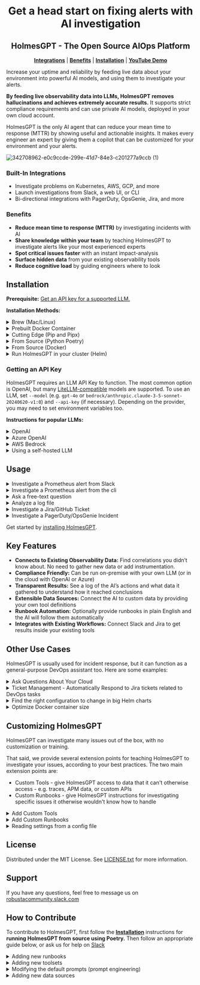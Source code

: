<div align="center">
  <h1 align="center">Get a head start on fixing alerts with AI investigation</h1>
  <h2 align="center">HolmesGPT - The Open Source AIOps Platform</h2>
  <p align="center">
    <a href="#built-in-integrations"><strong>Integrations</strong></a> |
    <a href="#benefits"><strong>Benefits</strong></a> |
    <a href="#installation"><strong>Installation</strong></a> |
    <a href="https://www.youtube.com/watch?v=TfQfx65LsDQ"><strong>YouTube Demo</strong></a>
  </p>
</div>

Increase your uptime and reliability by feeding live data about your environment into powerful AI models, and using them to investigate your alerts.

**By feeding live observability data into LLMs, HolmesGPT removes hallucinations and achieves extremely accurate results.** It supports strict compliance requirements and can use private AI models, deployed in your own cloud account.

HolmesGPT is the only AI agent that can reduce your mean time to response (MTTR) by showing useful and actionable insights. It makes every engineer an expert by giving them a copilot that can be customized for your environment and your alerts.

![342708962-e0c9ccde-299e-41d7-84e3-c201277a9ccb (1)](https://github.com/robusta-dev/holmesgpt/assets/494087/fd2451b0-b951-4798-af62-f69affac831e)

### Built-In Integrations
* Investigate problems on Kubernetes, AWS, GCP, and more
* Launch investigations from Slack, a web UI, or CLI
* Bi-directional integrations with PagerDuty, OpsGenie, Jira, and more

### Benefits
- **Reduce mean time to response (MTTR)** by investigating incidents with AI
- **Share knowledge within your team** by teaching HolmesGPT to investigate alerts like your most experienced experts
- **Spot critical issues faster** with an instant impact-analysis
- **Surface hidden data** from your existing observability tools
- **Reduce cognitive load** by guiding engineers where to look

## Installation

**Prerequisite:** <a href="#getting-an-api-key"> Get an API key for a supported LLM.</a>

**Installation Methods:**

<details>
  <summary>Brew (Mac/Linux)</summary>

1. Add our tap:

```sh
brew tap robusta-dev/homebrew-holmesgpt
```

2. Install holmesgpt:

```sh
brew install holmesgpt
```

3. Check that installation was successful. **This will take a few seconds on the first run - wait patiently.**:

```sh
holmes --help
```

4. Run holmesgpt:

```sh
holmes ask "what issues do I have in my cluster"
```

See <a href="#usage">Usage</a> for examples what to do next.

</details>

<details>
<summary>Prebuilt Docker Container</summary>

Run the prebuilt Docker container `docker.pkg.dev/genuine-flight-317411/devel/holmes-dev`, with extra flags to mount relevant config files (so that kubectl and other tools can access AWS/GCP resources using your local machine's credentials)

```bash
docker run -it --net=host -v ~/.holmes:/root/.holmes -v ~/.aws:/root/.aws -v ~/.config/gcloud:/root/.config/gcloud -v $HOME/.kube/config:/root/.kube/config us-central1-docker.pkg.dev/genuine-flight-317411/devel/holmes-dev ask "what pods are unhealthy and why?"
```

See <a href="#usage">Usage</a> for examples what to do next.
</details>

<details>

<summary>Cutting Edge (Pip and Pipx)</summary>

You can install HolmesGPT from the latest git version with pip or pipx.

We recommend using pipx because it guarantees that HolmesGPT is isolated from other python packages on your system, preventing dependency conflicts.

First [Pipx](https://github.com/pypa/pipx) (skip this step if you are using pip).

Then install HolmesGPT from git with either pip or pipx:

```
pipx install "https://github.com/robusta-dev/holmesgpt/archive/refs/heads/master.zip"
```

Verify that HolmesGPT was installed by checking the version:

```
holmes version
```

To upgrade HolmesGPT with pipx, you can run:

```
pipx upgrade holmesgpt
```

See <a href="#usage">Usage</a> for examples what to do next.
</details>

<details>

<summary>From Source (Python Poetry)</summary>

First [install poetry (the python package manager)](https://python-poetry.org/docs/#installing-with-the-official-installer)

```
git clone https://github.com/robusta-dev/holmesgpt.git
cd holmesgpt
poetry install --no-root
poetry run python3 holmes.py ask "what pods are unhealthy and why?"
```

See <a href="#usage">Usage</a> for examples what to do next.
</details>

<details>
<summary>From Source (Docker)</summary>

Clone the project from github, and then run:

```bash
cd holmesgpt
docker build -t holmes . -f Dockerfile.dev
docker run -it --net=host -v -v ~/.holmes:/root/.holmes -v ~/.aws:/root/.aws -v ~/.config/gcloud:/root/.config/gcloud -v $HOME/.kube/config:/root/.kube/config holmes ask "what pods are unhealthy and why?"
```

See <a href="#usage">Usage</a> for examples what to do next.
</details>

<details>
<summary>Run HolmesGPT in your cluster (Helm)</summary>

Most users should install Holmes using the instructions in the [Robusta docs ↗](https://docs.robusta.dev/master/configuration/ai-analysis.html) and NOT the below instructions. 

By using the ``Robusta`` integration you’ll benefit from an end-to-end integration that integrates with ``Prometheus alerts`` and ``Slack``. Using the below instructions you’ll have to build many of those components yourself.

In this mode, all the parameters should be passed to the HolmesGPT deployment, using environment variables.

We recommend pulling sensitive variables from Kubernetes ``secrets``.

First, you'll need to create your ``holmes-values.yaml`` file, for example:
 
    additionalEnvVars:
    - name: MODEL
      value: gpt-4o
    - name: OPENAI_API_KEY
      value: <your open ai key>


Then, install with ``helm``;

    helm repo add robusta https://robusta-charts.storage.googleapis.com && helm repo update
    helm install holmes robusta/holmes -f holmes-values.yaml


For all LLMs you need to provide the ``MODEL`` environment variable, which specifies which model you are using.

Some LLMs requires additional variables:

<details>
<summary>OpenAI</summary>

For OpenAI, only the ``model`` and ``api-key`` should be provided

    additionalEnvVars:
    - name: MODEL
      value: gpt-4o
    - name: OPENAI_API_KEY
      valueFrom:
        secretKeyRef:
          name: my-holmes-secret
          key: openAiKey

**Note**: ``gpt-4o`` is optional since it's default model. 

</details>

<details>
<summary>Azure OpenAI</summary>

To work with Azure AI, you need to provide the below variables:

    additionalEnvVars:
    - name: MODEL
      value: azure/my-azure-deployment         # your azure deployment name
    - name: AZURE_API_VERSION
      value: 2024-02-15-preview                # azure openai api version
    - name: AZURE_API_BASE
      value: https://my-org.openai.azure.com/  # base azure openai url
    - name: AZURE_API_KEY
      valueFrom:
        secretKeyRef:
          name: my-holmes-secret
          key: azureOpenAiKey

</details>

<details>
<summary>AWS Bedrock</summary>
    
    enablePostProcessing: true
    additionalEnvVars:
    - name: MODEL
      value: bedrock/anthropic.claude-3-5-sonnet-20240620-v1:0 
    - name: AWS_REGION_NAME
      value: us-east-1
    - name: AWS_ACCESS_KEY_ID
      valueFrom:
        secretKeyRef:
          name: my-holmes-secret
          key: awsAccessKeyId
    - name: AWS_SECRET_ACCESS_KEY
      valueFrom:
        secretKeyRef:
          name: my-holmes-secret
          key: awsSecretAccessKey

**Note**: ``bedrock claude`` provides better results when using post-processing to summarize the results.
</details>


</details>

### Getting an API Key

HolmesGPT requires an LLM API Key to function. The most common option is OpenAI, but many [LiteLLM-compatible](https://docs.litellm.ai/docs/providers/) models are supported. To use an LLM, set `--model` (e.g. `gpt-4o` or `bedrock/anthropic.claude-3-5-sonnet-20240620-v1:0`) and `--api-key` (if necessary). Depending on the provider, you may need to set environment variables too.

**Instructions for popular LLMs:**

<details>
<summary>OpenAI</summary>
  
To work with OpenAI’s GPT 3.5 or GPT-4 models you need a paid [OpenAI API key](https://help.openai.com/en/articles/4936850-where-do-i-find-my-openai-api-key).

**Note**: This is different from being a “ChatGPT Plus” subscriber.

Pass your API key to holmes with the `--api-key` cli argument. Because OpenAI is the default LLM, the `--model` flag is optional for OpenAI (gpt-4o is the default).

```
holmes ask --api-key="..." "what pods are crashing in my cluster and why?"
```

If you prefer not to pass secrets on the cli, set the OPENAI_API_KEY environment variable or save the API key in a HolmesGPT config file.

</details>

<details>
<summary>Azure OpenAI</summary>

To work with Azure AI, you need an [Azure OpenAI resource](https://learn.microsoft.com/en-us/azure/ai-services/openai/how-to/create-resource?pivots=web-portal#create-a-resource) and to set the following environment variables:

* AZURE_API_VERSION - e.g. 2024-02-15-preview
* AZURE_API_BASE - e.g. https://my-org.openai.azure.com/
* AZURE_API_KEY (optional) - equivalent to the `--api-key` cli argument

Set those environment variables and run:

```bash
holmes ask "what pods are unhealthy and why?" --model=azure/<DEPLOYMENT_NAME> --api-key=<API_KEY>
```

Refer [LiteLLM Azure docs ↗](https://litellm.vercel.app/docs/providers/azure) for more details. 
</details>

<details>
<summary>AWS Bedrock</summary>

Before running the below command you must run `pip install boto3>=1.28.57` and set the following environment variables:

* `AWS_REGION_NAME`
* `AWS_ACCESS_KEY_ID`
* `AWS_SECRET_ACCESS_KEY`

If the AWS cli is already configured on your machine, you may be able to find those parameters with:

```console
cat ~/.aws/credentials ~/.aws/config
```

Once everything is configured, run:
```console
holmes ask "what pods are unhealthy and why?" --model=bedrock/<MODEL_NAME>
```

Be sure to replace `MODEL_NAME` with a model you have access to - e.g. `anthropic.claude-3-5-sonnet-20240620-v1:0`. To list models your account can access:

```
aws bedrock list-foundation-models --region=us-east-1
```

Note that different models are available in different regions. For example, Claude Opus is only available in us-west-2.

Refer to [LiteLLM Bedrock docs ↗](https://litellm.vercel.app/docs/providers/bedrock) for more details. 
</details>

<details>
<summary>Using a self-hosted LLM</summary>

You will need an LLM with support for function-calling (tool-calling). To use it, set the OPENAI_BASE_URL environment variable and run `holmes` with a relevant model name set using `--model`.

**Important: Please verify that your model and inference server support function calling! HolmesGPT is currently unable to check if the LLM it was given supports function-calling or not. Some models that lack function-calling capabilities will  hallucinate answers instead of reporting that they are unable to call functions. This behaviour depends on the model.**

In particular, note that [vLLM does not yet support function calling](https://github.com/vllm-project/vllm/issues/1869), whereas [llama-cpp does support it](https://github.com/abetlen/llama-cpp-python?tab=readme-ov-file#function-calling).

</details>


## Usage

<details>
<summary>Investigate a Prometheus alert from Slack</summary>

Investigate Prometheus alerts right from Slack with the official [Robusta integration](https://docs.robusta.dev/holmes_chart_dependency/configuration/ai-analysis.html).

![342708962-e0c9ccde-299e-41d7-84e3-c201277a9ccb (1)](https://github.com/robusta-dev/holmesgpt/assets/494087/fd2451b0-b951-4798-af62-f69affac831e)

</details>

<details>
<summary>Investigate a Prometheus alert from the cli</summary>

```bash
kubectl port-forward alertmanager-robusta-kube-prometheus-st-alertmanager-0 9093:9093 &
holmes investigate alertmanager --alertmanager-url http://localhost:9093
```

Note - if on Mac OS and using the Docker image, you will need to use `http://docker.for.mac.localhost:9093` instead of `http://localhost:9093`
</details>

<details>
<summary>Ask a free-text question</summary>

```bash
holmes ask "what pods are unhealthy in my cluster and why?"
```
</details>

<details>
<summary>Analyze a log file</summary>

```console
sudo dmesg > dmesg.log
poetry run python3 holmes.py ask "investigate errors in this dmesg log" -f dmesg.log
```
</details>

<details>

<summary>Investigate a Jira/GitHub Ticket</summary>

**Jira:**

```bash
holmes investigate jira --jira-url https://<PLACEDHOLDER>.atlassian.net --jira-username <PLACEHOLDER_EMAIL> --jira-api-key <PLACEHOLDER_API_KEY>
```

**GitHub:**

```bash
holmes investigate github --github-url https://<PLACEHOLDER> --github-owner <PLACEHOLDER_OWNER_NAME> --github-repository <PLACEHOLDER_GITHUB_REPOSITORY> --github-pat <PLACEHOLDER_GITHUB_PAT>
```

By default results are displayed in the CLI. Use `--update` to get the results as a comment in the issue.

</details>


<details>
<summary>Investigate a PagerDuty/OpsGenie Incident</summary>

**PagerDuty:**
```bash
holmes investigate pagerduty --pagerduty-api-key <PLACEHOLDER_APIKEY>
```

By default results are displayed in the CLI. Use `--update --pagerduty-user-email <PLACEHOLDER_EMAIL>` to get the results as a comment in the PagerDuty issue. Refer to the CLI help for more info. 

![PagerDuty](./images/pagerduty-holmes-update.png)

**OpsGenie:**
```bash
holmes investigate opsgenie --opsgenie-api-key <PLACEHOLDER_APIKEY>
```

By default results are displayed in the CLI . Use `--update --opsgenie-team-integration-key <PLACEHOLDER_TEAM_KEY>` to get the results as a comment in the OpsGenie alerts. Refer to the CLI help for more info. 

![OpsGenie](./images/opsgenie-holmes-update.png)
</details>
</details>

Get started by [installing HolmesGPT](#installation).

## Key Features
- **Connects to Existing Observability Data:** Find correlations you didn’t know about. No need to gather new data or add instrumentation.
- **Compliance Friendly:** Can be run on-premise with your own LLM (or in the cloud with OpenAI or Azure)
- **Transparent Results:** See a log of the AI’s actions and what data it gathered to understand how it reached conclusions
- **Extensible Data Sources:** Connect the AI to custom data by providing your own tool definitions
- **Runbook Automation:** Optionally provide runbooks in plain English and the AI will follow them automatically
- **Integrates with Existing Workflows:** Connect Slack and Jira to get results inside your existing tools

## Other Use Cases

HolmesGPT is usually used for incident response, but it can function as a general-purpose DevOps assistant too. Here are some examples:

<details>
<summary>Ask Questions About Your Cloud</summary>

```bash
holmes ask "what services does my cluster expose externally?"
```
</details>

<details>
<summary>Ticket Management - Automatically Respond to Jira tickets related to DevOps tasks</summary>

```bash
holmes investigate jira  --jira-url https://<PLACEDHOLDER>.atlassian.net --jira-username <PLACEHOLDER_EMAIL> --jira-api-key <PLACEHOLDER_API_KEY>
```
</details>

<details>
<summary>Find the right configuration to change in big Helm charts</summary>

LLM uses the built-in [Helm toolset](./holmes/plugins/toolsets/helm.yaml) to gather information.

```bash
holmes ask "what helm value should I change to increase memory request of the my-argo-cd-argocd-server-6864949974-lzp6m pod"
```
</details>

<details>
<summary>Optimize Docker container size</summary>

LLM uses the built-in [Docker toolset](./holmes/plugins/toolsets/docker.yaml) to gather information.

```bash
holmes ask "Tell me what layers of my pavangudiwada/robusta-ai docker image consume the most storage and suggest some fixes to it"
```
</details>

## Customizing HolmesGPT

HolmesGPT can investigate many issues out of the box, with no customization or training.

That said, we provide several extension points for teaching HolmesGPT to investigate your issues, according to your best practices. The two main extension points are:

* Custom Tools - give HolmesGPT access to data that it can't otherwise access - e.g. traces, APM data, or custom APIs
* Custom Runbooks - give HolmesGPT instructions for investigating specific issues it otherwise wouldn't know how to handle

<details>
<summary>Add Custom Tools</summary>

The more data you give HolmesGPT, the better it will perform. Give it access to more data by adding custom tools.

New tools are loaded using `-t` from [custom toolset files](./examples/custom_toolset.yaml) or by adding them to the `~/.holmes/config.yaml` with the setting `custom_toolsets: ["/path/to/toolset.yaml"]`.
</details>

<details>
<summary>Add Custom Runbooks</summary>

HolmesGPT can investigate by following runbooks written in plain English. Add your own runbooks to provided the LLM specific instructions.

New runbooks are loaded using `-r` from [custom runbook files](./examples/custom_runbook.yaml) or by adding them to the `~/.holmes/config.yaml` with the `custom_runbooks: ["/path/to/runbook.yaml"]`.
</details>

<details>
<summary>Reading settings from a config file</summary>

You can customize HolmesGPT's behaviour with command line flags, or you can save common settings in config file for re-use.

You can view an example config file with all available settings [here](config.example.yaml).

By default, without specifying `--config` the agent will try to read `~/.holmes/config.yaml`. When settings are present in both config file and cli, the cli option takes precedence.

<details>
<summary>Custom Toolsets</summary>

You can define your own custom toolsets to extend the functionality of your setup. These toolsets can include querying company-specific data, fetching logs from observability tools, and more.

```bash
# Add paths to your custom toolsets here
# Example: ["path/to/your/custom_toolset.yaml"]
#custom_toolsets: ["examples/custom_toolset.yaml"]
```
</details>

<details>

<summary>Alertmanager Configuration</summary>

Configure the URL for your Alertmanager instance to enable alert management and notifications.

```bash
# URL for the Alertmanager
#alertmanager_url: "http://localhost:9093"
```
</details>

<details>

<summary>Jira Integration</summary>

Integrate with Jira to automate issue tracking and project management tasks. Provide your Jira credentials and specify the query to fetch issues and optionally update their status.

```bash
# Jira credentials and query settings
#jira_username: "user@company.com"
#jira_api_key: "..."
#jira_url: "https://your-company.atlassian.net"
#jira_query: "project = 'Natan Test Project' and Status = 'To Do'"
```

1. **jira_username**: The email you use to log into your Jira account. Eg: `jira-user@company.com`
2. **jira_api_key**: Follow these [instructions](https://support.atlassian.com/atlassian-account/docs/manage-api-tokens-for-your-atlassian-account/) to get your API key.
3. **jira_url**: The URL of your workspace. For example: [https://workspace.atlassian.net](https://workspace.atlassian.net) (**Note:** schema (https) is required)
4. **project**: Name of the project you want the Jira tickets to be created in. Go to **Project Settings** -> **Details** -> **Name**.
5. **status**: Status of a ticket. Example: `To Do`, `In Progress`
</details>

<details>

<summary>GitHub Integration</summary>

Integrate with GitHub to automate issue tracking and project management tasks. Provide your GitHub PAT (*personal access token*) and specify the `owner/repository`.

```bash
# GitHub credentials and query settings
#github_owner: "robusta-dev"
#github_pat: "..."
#github_url: "https://api.github.com" (default)
#github_repository: "holmesgpt"
#github_query: "is:issue is:open"
```

1. **github_owner**: The repository owner. Eg: `robusta-dev`
2. **github_pat**: Follow these [instructions](https://docs.github.com/en/authentication/keeping-your-account-and-data-secure/managing-your-personal-access-tokens#creating-a-fine-grained-personal-access-token) to get your GitHub pat (*personal access token*).
3. **github_url**: The URL of your GitHub API. For example: [https://api.github.com](https://api.github.com) (**Note:** schema (https) is required)
4. **github_repository**: Name of the repository you want the GitHub issues to be scanned. Eg: `holmesgpt`.
</details>

<details>
<summary>PagerDuty Integration</summary>

Integrate with PagerDuty to automate incident tracking and project management tasks. Provide your PagerDuty credentials and specify the user email to update the incident with findings.

```bash
pagerduty_api_key: "..."
pagerduty_user_email: "user@mail.com"
pagerduty_incident_key:  "..."
```

1. **pagerduty_api_key**: The PagerDuty API key.  This can be found in the PagerDuty UI under Integrations > API Access Key.
2. **pagerduty_user_email**: When --update is set, which user will be listed as the user who updated the incident. (Must be the email of a valid user in your PagerDuty account.)
3. **pagerduty_incident_key**: If provided, only analyze a single PagerDuty incident matching this key
</details>

<details>
<summary>OpsGenie Integration</summary>

Integrate with OpsGenie to automate alert investigations. Provide your OpsGenie credentials and specify the query to fetch alerts.

```bash
opsgenie_api_key : "..."
opsgenie-team-integration-key: "...."
opsgenie-query: "..."
```

1. **opsgenie_api_key**: The OpsGenie API key. Get it from Settings > API key management > Add new API key
2. **opsgenie-team-integration-key**: OpsGenie Team Integration key for writing back results. (NOT a normal API Key.) Get it from Teams > YourTeamName > Integrations > Add Integration > API Key. Don't forget to turn on the integration and add the Team as Responders to the alert.
3. **opsgenie-query**: E.g. 'message: Foo' (see https://support.atlassian.com/opsgenie/docs/search-queries-for-alerts/) 
</details>


<details>

<summary>Slack Integration</summary>

Configure Slack to send notifications to specific channels. Provide your Slack token and the desired channel for notifications.

```bash
# Slack token and channel configuration
#slack_token: "..."
#slack_channel: "#general"
```

1. **slack-token**: The Slack API key. You can generate with `pip install robusta-cli && robusta integrations slack`
2. **slack-channel**: The Slack channel where you want to receive the findings.

</details>

<details>

<summary>Custom Runbooks</summary>

Define custom runbooks to give explicit instructions to the LLM on how to investigate certain alerts. This can help in achieving better results for known alerts.

```bash
# Add paths to your custom runbooks here
# Example: ["path/to/your/custom_runbook.yaml"]
#custom_runbooks: ["examples/custom_runbooks.yaml"]
```
</details>

### Large Language Model (LLM) Configuration

Choose between OpenAI, Azure, AWS Bedrock, and more. Provide the necessary API keys and endpoints for the selected service.


<details>

<summary>OpenAI</summary>

```bash
# Configuration for OpenAI LLM
#api_key: "your-secret-api-key"
```
</details>

<details>

<summary>Azure</summary>

```bash
# Configuration for Azure LLM
#api_key: "your-secret-api-key"
#model: "azure/<DEPLOYMENT_NAME>"
#you will also need to set environment variables - see above
```
</details>

<summary>Bedrock</summary>

```bash
# Configuration for AWS Bedrock LLM
#model: "bedrock/<MODEL_ID>"
#you will also need to set environment variables - see above
```
</details>

</details>

## License

Distributed under the MIT License. See [LICENSE.txt](https://github.com/robusta-dev/holmesgpt/blob/master/LICENSE.txt) for more information.
<!-- Change License -->

## Support

If you have any questions, feel free to message us on [robustacommunity.slack.com](https://bit.ly/robusta-slack)

## How to Contribute

To contribute to HolmesGPT, first follow the <a href="#installation"><strong>Installation</strong></a> instructions for **running HolmesGPT from source using Poetry.** Then follow an appropriate guide below, or ask us for help on [Slack](https://bit.ly/robusta-slack)

<details>
<summary>Adding new runbooks</summary>

You can contribute knowledge on solving common alerts and HolmesGPT will use this knowledge to solve related issues. To do so, add a new file to [./holmes/plugins/runbooks](holmes/plugins/runbooks) - or edit an existing runbooks file in that same directory. 

Note: if you prefer to keep your runbooks private, you can store them locally and pass them to HolmesGPT with the `-r` flag. However, if your runbooks relate to common problems that others may encounter, please consider opening a PR and making HolmesGPT better for everyone!

</details>

<details>
<summary>Adding new toolsets</summary>

You can add define new tools in YAML and HolmesGPT will use those tools in it's investigation. To do so, add a new file to [./holmes/plugins/toolsets](holmes/plugins/toolsets) - or edit an existing toolsets file in that same directory. 

Note: if you prefer to keep your tools private, you can store them locally and pass them to HolmesGPT with the `-t` flag. However, please consider contributing your toolsets! At least one other community member will probably find them useful!

</details>

<details>
<summary>Modifying the default prompts (prompt engineering)</summary>

The default prompts for HolmesGPT are located in [./holmes/plugins/prompts](holmes/plugins/prompts). Most `holmes` commands accept a `--system-prompt` flag that you can use to override this.

If you find a scenario where the default prompts don't work, please consider letting us know by opening a GitHub issue or messaging us on Slack! We have an internal evaluation framework for benchmarking prompts on many troubleshooting scenarios and if you share a case where HolmesGPT doesn't work, we will be able to add it to our test framework and fix the performance on that issue and similar ones.

</details>

<details>
<summary>Adding new data sources</summary>

If you want HolmesGPT to investigate external tickets or alert, you can add a new datasource. This requires modifying the source code and opening a PR. [You can see an example PR like that here, which added support for investigating GitHub issues](https://github.com/robusta-dev/holmesgpt/pull/28/files).

</details>

